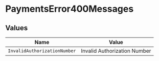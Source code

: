 # PaymentsError400Messages


## Values

| Name                         | Value                        |
| ---------------------------- | ---------------------------- |
| `InvalidAuthorizationNumber` | Invalid Authorization Number |